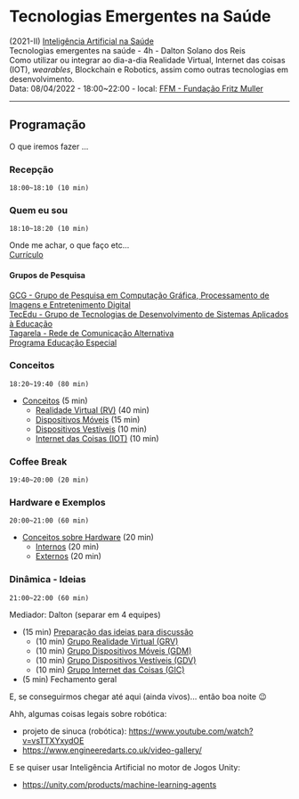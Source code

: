 # Tecnologias Emergentes na Saúde

(2021-II) [Inteligência Artificial na Saúde](https://www.fundacaofritzmuller.com.br/curso/inteligencia-artificial-na-saude/turma/9309e20A "site da Pós em Inteligência Artificial na Saúde da Fundação Fritz Muller")  
Tecnologias emergentes na saúde - 4h - Dalton Solano dos Reis  
Como utilizar ou integrar ao dia-a-dia Realidade Virtual, Internet das coisas (IOT), *wearables*, Blockchain e Robotics, assim como outras tecnologias em desenvolvimento.  
Data: 08/04/2022 - 18:00~22:00 - local: [FFM - Fundação Fritz Muller](https://www.fundacaofritzmuller.com.br "Site da Fundação Fritz Muller")  

----------

## Programação

O que iremos fazer ...  

### Recepção

    18:00~18:10 (10 min)  

### Quem eu sou

    18:10~18:20 (10 min)  
  
Onde me achar, o que faço etc...  
[Currículo](https://github.com/dalton-reis/dalton-reis/blob/main/README.md "Meu currículo")  

#### Grupos de Pesquisa

[GCG - Grupo de Pesquisa em Computação Gráfica, Processamento de Imagens e Entretenimento Digital](http://gcg.inf.furb.br/ "site do grupo GCG")  
[TecEdu - Grupo de Tecnologias de Desenvolvimento de Sistemas Aplicados à Educação](http://tecedu.inf.furb.br/ "site do grupo TecEdu")  
[Tagarela - Rede de Comunicação Alternativa](http://gcg.inf.furb.br/?page_id=992 "site do grupo Tagarela")  
[Programa Educação Especial](https://github.com/dalton-reis/programa_EducacaoEspecial "site do Programa Educação Especial")  

### Conceitos

    18:20~19:40 (80 min)  

- [Conceitos](./Conceitos/README.md "Conceitos sobre as quatro áreas") (5 min)  
  - [Realidade Virtual (RV)](./Conceitos/RealidadeVirtual.md "Conceitos sobre Realidade Virtual (RV)") (40 min)  
  - [Dispositivos Móveis](./Conceitos/DispositivosMoveis.md "Conceitos sobre Dispositivos Móveis") (15 min)  
  - [Dispositivos Vestíveis](./Conceitos/DispositivosVestiveis.md "Conceitos sobre Dispositivos Vestíveis") (10 min)  
  - [Internet das Coisas (IOT)](./Conceitos/InternetDasCoisas.md "Conceitos sobre Internet das Coisas (IOT)") (10 min)  

### Coffee Break

    19:40~20:00 (20 min)  
  
### Hardware e Exemplos

    20:00~21:00 (60 min)  

- [Conceitos sobre Hardware](./HardwareExemplos/README.md "Conceitos sobre Hardware") (20 min)  
  - [Internos](./HardwareExemplos/ExemplosInternos.md "Exemplos Internos") (20 min)  
  - [Externos](./HardwareExemplos/ExemplosExternos.md "Exemplos Externos") (20 min)  

### Dinâmica - Ideias

    21:00~22:00 (60 min)   

Mediador: Dalton (separar em 4 equipes)  

- (15 min) [Preparação das ideias para discussão](./Dinamica/README.md "Preparação das ideias para discussão")  
  - (10 min) [Grupo Realidade Virtual (GRV)](./Dinamica/GrupoRealidadeVirtual.md "grupo Realidade Virtual (GRV)")  
  - (10 min) [Grupo Dispositivos Móveis (GDM)](./Dinamica/GrupoDispositivosMoveis.md "Grupo Dispositivos Móveis (GDM)")  
  - (10 min) [Grupo Dispositivos Vestíveis (GDV)](./Dinamica/GrupoDispositivosVestiveis.md "grupo Dispositivos Vestíveis (GDV)")  
  - (10 min) [Grupo Internet das Coisas (GIC)](./Dinamica/GrupoInternetDasCoisas.md "Grupo Internet das Coisas (GIC)")  
- (5 min) Fechamento geral  

E, se conseguirmos chegar até aqui (ainda vivos)... então boa noite 😉  

Ahh, algumas coisas legais sobre robótica:

- projeto de sinuca (robótica): <https://www.youtube.com/watch?v=vsTTXYxydOE>
- <https://www.engineeredarts.co.uk/video-gallery/>  

E se quiser usar Inteligência Artificial no motor de Jogos Unity:

- <https://unity.com/products/machine-learning-agents>
